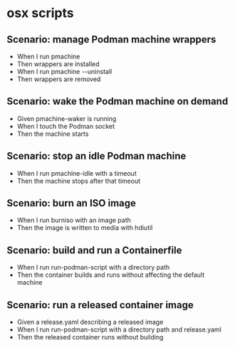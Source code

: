 # osx scripts

## Scenario: manage Podman machine wrappers
* When I run pmachine
* Then wrappers are installed
* When I run pmachine --uninstall
* Then wrappers are removed

## Scenario: wake the Podman machine on demand
* Given pmachine-waker is running
* When I touch the Podman socket
* Then the machine starts

## Scenario: stop an idle Podman machine
* When I run pmachine-idle with a timeout
* Then the machine stops after that timeout

## Scenario: burn an ISO image
* When I run burniso with an image path
* Then the image is written to media with hdiutil

## Scenario: build and run a Containerfile
* When I run run-podman-script with a directory path
* Then the container builds and runs without affecting the default machine

## Scenario: run a released container image
* Given a release.yaml describing a released image
* When I run run-podman-script with a directory path and release.yaml
* Then the released container runs without building
